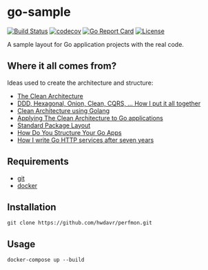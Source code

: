 # go-sample

[![Build Status](https://travis-ci.org/hwdavr/go-sample.svg?branch=master)](https://travis-ci.org/hwdavr/go-sample)
[![codecov](https://codecov.io/gh/hwdavr/go-sample/branch/master/graph/badge.svg)](https://codecov.io/gh/hwdavr/go-sample)
[![Go Report Card](https://goreportcard.com/badge/github.com/hwdavr/go-sample)](https://goreportcard.com/report/github.com/hwdavr/go-sample)
[![License](https://img.shields.io/badge/license-MIT-brightgreen.svg)](https://github.com/hwdavr/perfmon/blob/master/LICENSE)

A sample layout for Go application projects with the real code.



## Where it all comes from?

Ideas used to create the architecture and structure:
* [The Clean Architecture](http://blog.cleancoder.com/uncle-bob/2012/08/13/the-clean-architecture.html)
* [DDD, Hexagonal, Onion, Clean, CQRS, … How I put it all together](https://herbertograca.com/2017/11/16/explicit-architecture-01-ddd-hexagonal-onion-clean-cqrs-how-i-put-it-all-together/)
* [Clean Architecture using Golang](https://medium.com/@eminetto/clean-architecture-using-golang-b63587aa5e3f)
* [Applying The Clean Architecture to Go applications](https://manuel.kiessling.net/2012/09/28/applying-the-clean-architecture-to-go-applications/)
* [Standard Package Layout](https://medium.com/@benbjohnson/standard-package-layout-7cdbc8391fc1)
* [How Do You Structure Your Go Apps](https://youtu.be/oL6JBUk6tj0)
* [How I write Go HTTP services after seven years](https://medium.com/statuscode/how-i-write-go-http-services-after-seven-years-37c208122831)



## Requirements

* [git](https://git-scm.com/)
* [docker](https://www.docker.com/)



## Installation

```
git clone https://github.com/hwdavr/perfmon.git
```



## Usage

```
docker-compose up --build
```
